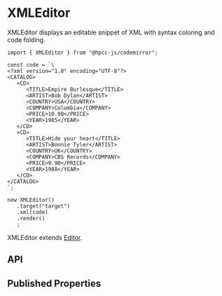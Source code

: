 # XMLEditor

<!--meta

-->

XMLEditor displays an editable snippet of XML with syntax coloring and code folding.

```sample-code
import { XMLEditor } from "@hpcc-js/codemirror";

const code = `\
<?xml version="1.0" encoding="UTF-8"?>
<CATALOG>
   <CD>
      <TITLE>Empire Burlesque</TITLE>
      <ARTIST>Bob Dylan</ARTIST>
      <COUNTRY>USA</COUNTRY>
      <COMPANY>Columbia</COMPANY>
      <PRICE>10.90</PRICE>
      <YEAR>1985</YEAR>
   </CD>
   <CD>
      <TITLE>Hide your heart</TITLE>
      <ARTIST>Bonnie Tyler</ARTIST>
      <COUNTRY>UK</COUNTRY>
      <COMPANY>CBS Records</COMPANY>
      <PRICE>9.90</PRICE>
      <YEAR>1988</YEAR>
   </CD>
</CATALOG>
`;

new XMLEditor()
   .target("target")
   .xml(code)
   .render()
   ;
```

XMLEditor extends [Editor](./Editor.md).

## API

## Published Properties
```@hpcc-js/codemirror:XMLEditor
```
